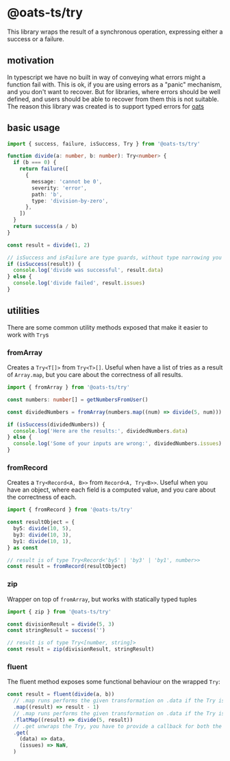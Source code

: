 # @oats-ts/try

This library wraps the result of a synchronous operation, expressing either a success or a failure.

## motivation

In typescript we have no built in way of conveying what errors might a function fail with. This is ok, if you are using errors as a "panic" mechanism, and you don't want to recover. But for libraries, where errors should be well defined, and users should be able to recover from them this is not suitable. The reason this library was created is to support typed errors for [oats](https://oats-ts.github.io/docs)

## basic usage

```ts
import { success, failure, isSuccess, Try } from '@oats-ts/try'

function divide(a: number, b: number): Try<number> {
  if (b === 0) {
    return failure([
      {
        message: 'cannot be 0',
        severity: 'error',
        path: 'b',
        type: 'division-by-zero',
      },
    ])
  }
  return success(a / b)
}

const result = divide(1, 2)

// isSuccess and isFailure are type guards, without type narrowing you can't access neither .data nor .issues
if (isSuccess(result)) {
  console.log('divide was successful', result.data)
} else {
  console.log('divide failed', result.issues)
}
```

## utilities

There are some common utility methods exposed that make it easier to work with `Try`s

### fromArray

Creates a `Try<T[]>` from `Try<T>[]`. Useful when have a list of tries as a result of `Array.map`, but you care about the correctness of all results.

```ts
import { fromArray } from '@oats-ts/try'

const numbers: number[] = getNumbersFromUser()

const dividedNumbers = fromArray(numbers.map((num) => divide(5, num)))

if (isSuccess(dividedNumbers)) {
  console.log('Here are the results:', dividedNumbers.data)
} else {
  console.log('Some of your inputs are wrong:', dividedNumbers.issues)
}
```

### fromRecord

Creates a `Try<Record<A, B>>` from `Record<A, Try<B>>`. Useful when you have an object, where each field is a computed value, and you care about the correctness of each.

```ts
import { fromRecord } from '@oats-ts/try'

const resultObject = {
  by5: divide(10, 5),
  by3: divide(10, 3),
  by1: divide(10, 1),
} as const

// result is of type Try<Record<'by5' | 'by3' | 'by1', number>>
const result = fromRecord(resultObject)
```

### zip

Wrapper on top of `fromArray`, but works with statically typed tuples

```ts
import { zip } from '@oats-ts/try'

const divisionResult = divide(5, 3)
const stringResult = success('')

// result is of type Try<[number, string]>
const result = zip(divisionResult, stringResult)
```

### fluent

The fluent method exposes some functional behaviour on the wrapped `Try`:

```ts
const result = fluent(divide(a, b))
  // .map runs performs the given transformation on .data if the Try is a success, otherise delegates the failure
  .map((result) => result - 1)
  // .map runs performs the given transformation on .data if the Try is a success, and carries on with the returned try
  .flatMap((result) => divide(5, result))
  // .get unwraps the Try, you have to provide a callback for both the success and the error case
  .get(
    (data) => data,
    (issues) => NaN,
  )
```
